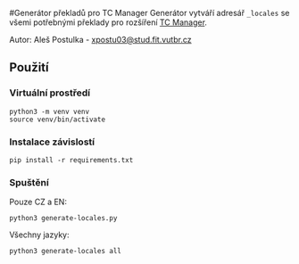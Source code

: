 #Generátor překladů pro TC Manager
Generátor vytváří adresář `_locales` se všemi potřebnými překlady pro rozšíření [TC Manager](https://github.com/Alespost/TCManager).

Autor: Aleš Postulka - xpostu03@stud.fit.vutbr.cz

## Použití

### Virtuální prostředí
```shell
python3 -m venv venv
source venv/bin/activate
```

### Instalace závislostí
```shell
pip install -r requirements.txt
```

### Spuštění
Pouze CZ a EN:

```shell
python3 generate-locales.py
```

Všechny jazyky:
```shell
python3 generate-locales all
```
